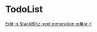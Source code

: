 # TodoList

[Edit in StackBlitz next generation editor ⚡️](https://stackblitz.com/~/github.com/Bartelus/TodoList)